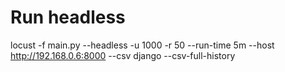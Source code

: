 # Run headless

locust -f main.py --headless -u 1000 -r 50 --run-time 5m --host http://192.168.0.6:8000 --csv django --csv-full-history
